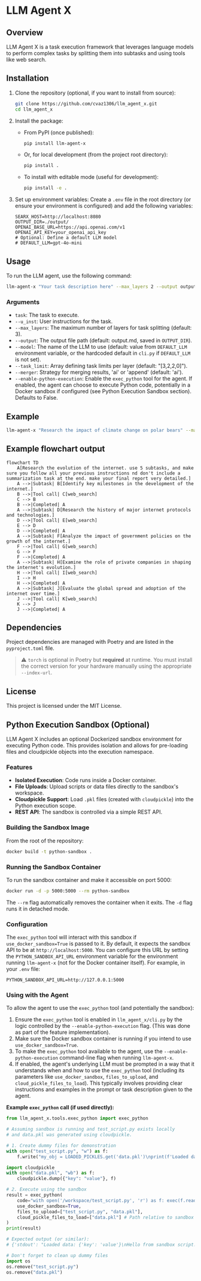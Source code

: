 # LLM Agent X

## Overview

LLM Agent X is a task execution framework that leverages language models to perform complex tasks by splitting them into subtasks and using tools like web search.

## Installation

1.  Clone the repository (optional, if you want to install from source):
    ```sh
    git clone https://github.com/cvaz1306/llm_agent_x.git
    cd llm_agent_x
    ```

2.  Install the package:
    *   From PyPI (once published):
        ```sh
        pip install llm-agent-x
        ```
    *   Or, for local development (from the project root directory):
        ```sh
        pip install .
        ```
    *   To install with editable mode (useful for development):
        ```sh
        pip install -e .
        ```

3.  Set up environment variables:
    Create a `.env` file in the root directory (or ensure your environment is configured) and add the following variables:
    ```env
    SEARX_HOST=http://localhost:8080
    OUTPUT_DIR=./output/
    OPENAI_BASE_URL=https://api.openai.com/v1
    OPENAI_API_KEY=your_openai_api_key
    # Optional: Define a default LLM model
    # DEFAULT_LLM=gpt-4o-mini
    ```

## Usage

To run the LLM agent, use the following command:
```sh
llm-agent-x "Your task description here" --max_layers 2 --output output.md --model gpt-4o-mini
```

### Arguments

- `task`: The task to execute.
- `--u_inst`: User instructions for the task.
- `--max_layers`: The maximum number of layers for task splitting (default: 3).
- `--output`: The output file path (default: output.md, saved in `OUTPUT_DIR`).
- `--model`: The name of the LLM to use (default: value from `DEFAULT_LLM` environment variable, or the hardcoded default in `cli.py` if `DEFAULT_LLM` is not set).
- `--task_limit`: Array defining task limits per layer (default: "[3,2,2,0]").
- `--merger`: Strategy for merging results, 'ai' or 'append' (default: 'ai').
- `--enable-python-execution`: Enable the `exec_python` tool for the agent. If enabled, the agent can choose to execute Python code, potentially in a Docker sandbox if configured (see Python Execution Sandbox section). Defaults to False.

## Example

```sh
llm-agent-x "Research the impact of climate change on polar bears" --max_layers 3 --output climate_change_report.md --model gpt-4o-mini
```

## Example flowchart output

```mermaid
flowchart TD
    A[Research the evolution of the internet. use 5 subtasks, and make sure you follow all your previous instructions nd don't include a summarization task at the end. make your final report very detailed.]
    A -->|Subtask| B[Identify key milestones in the development of the internet.]
    B -->|Tool call| C[web_search]
    C --> B
    B -->|Completed| A
    A -->|Subtask| D[Research the history of major internet protocols and technologies.]
    D -->|Tool call| E[web_search]
    E --> D
    D -->|Completed| A
    A -->|Subtask| F[Analyze the impact of government policies on the growth of the internet.]
    F -->|Tool call| G[web_search]
    G --> F
    F -->|Completed| A
    A -->|Subtask| H[Examine the role of private companies in shaping the internet's evolution.]
    H -->|Tool call| I[web_search]
    I --> H
    H -->|Completed| A
    A -->|Subtask| J[Evaluate the global spread and adoption of the internet over time.]
    J -->|Tool call| K[web_search]
    K --> J
    J -->|Completed| A
```

## Dependencies

Project dependencies are managed with Poetry and are listed in the `pyproject.toml` file.

> ⚠️ `torch` is optional in Poetry but **required** at runtime. You must install the correct version for your hardware manually using the appropriate `--index-url`.

## License

This project is licensed under the MIT License.

## Python Execution Sandbox (Optional)

LLM Agent X includes an optional Dockerized sandbox environment for executing Python code. This provides isolation and allows for pre-loading files and cloudpickle objects into the execution namespace.

### Features
-   **Isolated Execution**: Code runs inside a Docker container.
-   **File Uploads**: Upload scripts or data files directly to the sandbox's workspace.
-   **Cloudpickle Support**: Load `.pkl` files (created with `cloudpickle`) into the Python execution scope.
-   **REST API**: The sandbox is controlled via a simple REST API.

### Building the Sandbox Image
From the root of the repository:
```sh
docker build -t python-sandbox .
```

### Running the Sandbox Container
To run the sandbox container and make it accessible on port 5000:
```sh
docker run -d -p 5000:5000 --rm python-sandbox
```
The `--rm` flag automatically removes the container when it exits.
The `-d` flag runs it in detached mode.

### Configuration
The `exec_python` tool will interact with this sandbox if `use_docker_sandbox=True` is passed to it.
By default, it expects the sandbox API to be at `http://localhost:5000`.
You can configure this URL by setting the `PYTHON_SANDBOX_API_URL` environment variable for the environment running `llm-agent-x` (not for the Docker container itself). For example, in your `.env` file:
```env
PYTHON_SANDBOX_API_URL=http://127.0.0.1:5000
```

### Using with the Agent
To allow the agent to use the `exec_python` tool (and potentially the sandbox):
1.  Ensure the `exec_python` tool is enabled in `llm_agent_x/cli.py` by the logic controlled by the `--enable-python-execution` flag. (This was done as part of the feature implementation).
2.  Make sure the Docker sandbox container is running if you intend to use `use_docker_sandbox=True`.
3.  To make the `exec_python` tool available to the agent, use the `--enable-python-execution` command-line flag when running `llm-agent-x`.
4.  If enabled, the agent's underlying LLM must be prompted in a way that it understands when and how to use the `exec_python` tool (including its parameters like `use_docker_sandbox`, `files_to_upload`, and `cloud_pickle_files_to_load`). This typically involves providing clear instructions and examples in the prompt or task description given to the agent.

**Example `exec_python` call (if used directly):**
```python
from llm_agent_x.tools.exec_python import exec_python

# Assuming sandbox is running and test_script.py exists locally
# and data.pkl was generated using cloudpickle.

# 1. Create dummy files for demonstration
with open("test_script.py", "w") as f:
    f.write("my_obj = LOADED_PICKLES.get('data.pkl')\nprint(f'Loaded data: {my_obj}')\nprint('Hello from sandbox script!')")

import cloudpickle
with open("data.pkl", "wb") as f:
    cloudpickle.dump({"key": "value"}, f)

# 2. Execute using the sandbox
result = exec_python(
    code="with open('/workspace/test_script.py', 'r') as f: exec(f.read())", # Execute the uploaded script
    use_docker_sandbox=True,
    files_to_upload=["test_script.py", "data.pkl"],
    cloud_pickle_files_to_load=["data.pkl"] # Path relative to sandbox workspace
)
print(result)

# Expected output (or similar):
# {'stdout': "Loaded data: {'key': 'value'}\nHello from sandbox script!\n", 'stderr': '', 'error': None}

# Don't forget to clean up dummy files
import os
os.remove("test_script.py")
os.remove("data.pkl")
```
